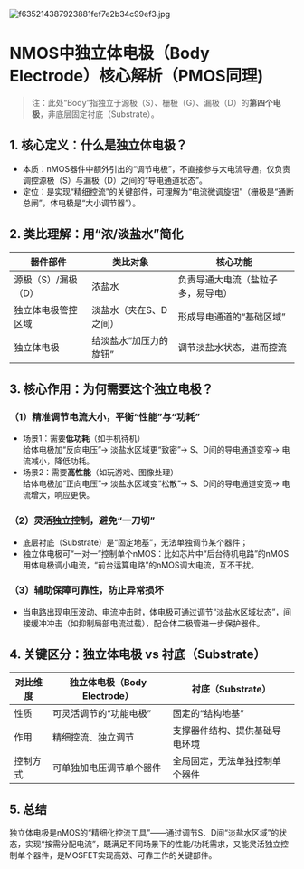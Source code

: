 
![f635214387923881fef7e2b34c99ef3.jpg](https://cc-407-1376569927.cos.ap-guangzhou.myqcloud.com/cc-407-1376569927/images-obsidian/body%20electrode.jpg)


# NMOS中独立体电极（Body Electrode）核心解析（PMOS同理)
> 注：此处“Body”指独立于源极（S）、栅极（G）、漏极（D）的**第四个电极**，非底层固定衬底（Substrate）。


## 1. 核心定义：什么是独立体电极？
- 本质：nMOS器件中额外引出的“调节电极”，不直接参与大电流导通，仅负责调控源极（S）与漏极（D）之间的“导电通道状态”。
- 定位：是实现“精细控流”的关键部件，可理解为“电流微调旋钮”（栅极是“通断总闸”，体电极是“大小调节器”）。


## 2. 类比理解：用“浓/淡盐水”简化
| 器件部件       | 类比对象                  | 核心功能                     |
|----------------|---------------------------|------------------------------|
| 源极（S）/漏极（D） | 浓盐水                    | 负责导通大电流（盐粒子多，易导电） |
| 独立体电极管控区域 | 淡盐水（夹在S、D之间）    | 形成导电通道的“基础区域”       |
| 独立体电极     | 给淡盐水“加压力的旋钮”    | 调节淡盐水状态，进而控流       |


## 3. 核心作用：为何需要这个独立电极？
### （1）精准调节电流大小，平衡“性能”与“功耗”
- 场景1：需要**低功耗**（如手机待机）  
  给体电极加“反向电压”→ 淡盐水区域更“致密”→ S、D间的导电通道变窄→ 电流减小，降低功耗。
- 场景2：需要**高性能**（如玩游戏、图像处理）  
  给体电极加“正向电压”→ 淡盐水区域变“松散”→ S、D间的导电通道变宽→ 电流增大，响应更快。

### （2）灵活独立控制，避免“一刀切”
- 底层衬底（Substrate）是“固定地基”，无法单独调节某个器件；  
- 独立体电极可“一对一”控制单个nMOS：比如芯片中“后台待机电路”的nMOS用体电极调小电流，“前台运算电路”的nMOS调大电流，互不干扰。

### （3）辅助保障可靠性，防止异常损坏
- 当电路出现电压波动、电流冲击时，体电极可通过调节“淡盐水区域状态”，间接缓冲冲击（如抑制局部电流过载），配合体二极管进一步保护器件。


## 4. 关键区分：独立体电极 vs 衬底（Substrate）
| 对比维度       | 独立体电极（Body Electrode） | 衬底（Substrate）             |
|----------------|------------------------------|------------------------------|
| 性质           | 可灵活调节的“功能电极”       | 固定的“结构地基”             |
| 作用           | 精细控流、独立调节           | 支撑器件结构、提供基础导电环境 |
| 控制方式       | 可单独加电压调节单个器件     | 全局固定，无法单独控制单个器件 |


## 5. 总结
独立体电极是nMOS的“精细化控流工具”——通过调节S、D间“淡盐水区域”的状态，实现“按需分配电流”，既满足不同场景下的性能/功耗需求，又能灵活独立控制单个器件，是MOSFET实现高效、可靠工作的关键部件。